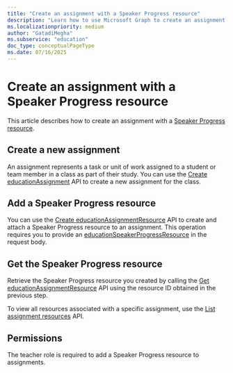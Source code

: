 ```yaml
---
title: "Create an assignment with a Speaker Progress resource"
description: "Learn how to use Microsoft Graph to create an assignment with a Speaker Progress resource."
ms.localizationpriority: medium
author: "GatadiMegha"
ms.subservice: "education"
doc_type: conceptualPageType
ms.date: 07/16/2025
---
```


# Create an assignment with a Speaker Progress resource

This article describes how to create an assignment with a [Speaker Progress resource](/graph/api/resources/educationspeakerprogressresource).

## Create a new assignment

An assignment represents a task or unit of work assigned to a student or team member in a class as part of their study. You can use the [Create educationAssignment](/graph/api/educationclass-post-assignment) API to create a new assignment for the class.

## Add a Speaker Progress resource

You can use the [Create educationAssignmentResource](/graph/api/educationassignment-post-resources?tabs=http#example-8-create-an-educationspeakerprogressresource) API to create and attach a Speaker Progress resource to an assignment. This operation requires you to provide an [educationSpeakerProgressResource](/graph/api/resources/educationspeakerprogressresource) in the request body.

## Get the Speaker Progress resource

Retrieve the Speaker Progress resource you created by calling the [Get educationAssignmentResource](/graph/api/educationassignmentresource-get) API using the resource ID obtained in the previous step.

To view all resources associated with a specific assignment, use the [List assignment resources](/graph/api/educationassignment-list-resources) API.

## Permissions

The teacher role is required to add a Speaker Progress resource to assignments.
